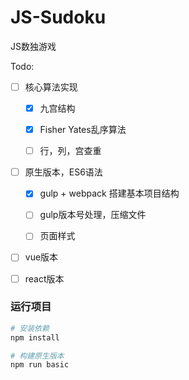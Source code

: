 # JS-Sudoku
JS数独游戏

Todo:

- [ ] 核心算法实现

  - [x] 九宫结构

  - [x] Fisher Yates乱序算法

  - [ ] 行，列，宫查重

- [ ] 原生版本，ES6语法

  - [x] gulp + webpack 搭建基本项目结构

  - [ ] gulp版本号处理，压缩文件

  - [ ] 页面样式

- [ ] vue版本

- [ ] react版本

### 运行项目

```bash
# 安装依赖
npm install

# 构建原生版本
npm run basic
```